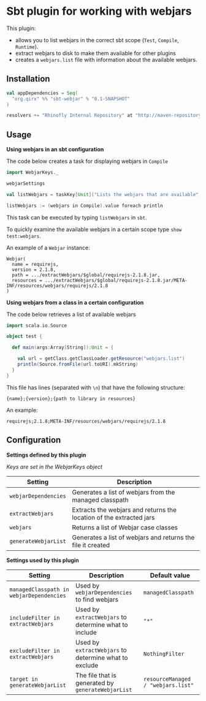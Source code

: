 Sbt plugin for working with webjars
===================================

This plugin:
- allows you to list webjars in the correct sbt scope (`Test`, `Compile`, `Runtime`).
- extract webjars to disk to make them available for other plugins
- creates a `webjars.list` file with information about the available webjars.

Installation
------------

``` scala
val appDependencies = Seq(
  "org.qirx" %% "sbt-webjar" % "0.1-SNAPSHOT"
)

resolvers += "Rhinofly Internal Repository" at "http://maven-repository.rhinofly.net:8081/artifactory/libs-release-local"
```

Usage
-----

**Using webjars in an sbt configuration**

The code below creates a task for displaying webjars in `Compile`

``` scala
import WebjarKeys._

webjarSettings

val listWebjars = taskKey[Unit]("Lists the webjars that are available")

listWebjars := (webjars in Compile).value foreach println
```

This task can be executed by typing `listWebjars` in `sbt`.

To quickly examine the available webjars in a certain scope type `show test:webjars`.

An example of a `Webjar` instance:

```
Webjar(
  name = requirejs,
  version = 2.1.8,
  path = .../extractWebjars/$global/requirejs-2.1.8.jar,
  resources = .../extractWebjars/$global/requirejs-2.1.8.jar/META-INF/resources/webjars/requirejs/2.1.8
)
```

**Using webjars from a class in a certain configuration**

The code below retrieves a list of available webjars

``` scala
import scala.io.Source

object test {

  def main(args:Array[String]):Unit = {

    val url = getClass.getClassLoader.getResource("webjars.list")
    println(Source.fromFile(url.toURI).mkString)
  }
}
```

This file has lines (separated with `\n`) that have the following structure:

```
{name};{version};{path to library in resources}
```

An example:

```
requirejs;2.1.8;META-INF/resources/webjars/requirejs/2.1.8
```

Configuration
-------------

**Settings defined by this plugin**

*Keys are set in the WebjarKeys object*

|Setting              |Description                                                        |
|---------------------|-------------------------------------------------------------------|
|`webjarDependencies` |Generates a list of webjars from the managed classpath             |
|`extractWebjars`     |Extracts the webjars and returns the location of the extracted jars|
|`webjars`            |Returns a list of Webjar case classes                              |
|`generateWebjarList` |Generates a list of webjars and returns the file it created        |

**Settings used by this plugin**



|Setting                                  |Description                                            |Default value                     |
|-----------------------------------------|-------------------------------------------------------|----------------------------------|
|`managedClasspath in webjarDependencies` |Used by `webjarDependencies` to find webjars           |`managedClasspath`                |
|`includeFilter in extractWebjars`        |Used by `extractWebjars` to determine what to include  |`"*"`                             |
|`excludeFilter in extractWebjars`        |Used by `extractWebjars` to determine what to exclude  |`NothingFilter`                   |
|`target in generateWebjarList`           |The file that is generated by `generateWebjarList`     |`resourceManaged / "webjars.list"`|


